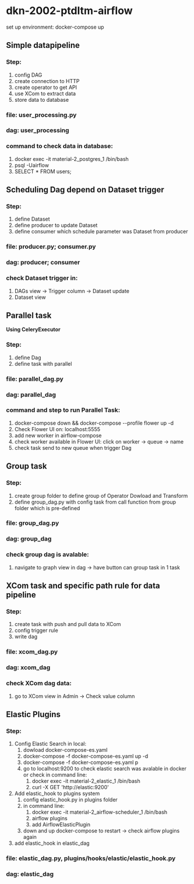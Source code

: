 # dkn-2002-ptdltm-airflow

set up environment:
docker-compose up 

## Simple datapipeline

### Step:

1. config DAG
2. create connection to HTTP
3. create operator to get API
4. use XCom to extract data
5. store data to database

### file: user_processing.py

### dag: user_processing

### command to check data in database:

1. docker exec -it material-2_postgres_1 /bin/bash
2. psql -Uairflow
3. SELECT * FROM users;

## Scheduling Dag depend on Dataset trigger

### Step:

1. define Dataset
2. define producer to update Dataset
3. define consumer which schedule parameter was Dataset from producer

### file: producer.py; consumer.py

### dag: producer; consumer

### check Dataset trigger in:

1. DAGs view -> Trigger column -> Dataset update
2. Dataset view

## Parallel task

**Using CeleryExecutor**

### Step:

1. define Dag
2. define task with parallel

### file: parallel_dag.py

### dag: parallel_dag

### command and step to run Parallel Task:

1. docker-compose down && docker-compose --profile flower up -d
2. Check Flower UI on: localhost:5555
3. add new worker in airflow-compose
4. check worker available in Flower UI: click on worker -> queue -> name
5. check task send to new queue when trigger Dag

## Group task

### Step:

1. create group folder to define group of Operator Dowload and Transform
2. define group_dag.py with config task from call function from group folder which is pre-defined

### file: group_dag.py

### dag: group_dag

### check group dag is avalable:

1. navigate to graph view in dag -> have button can group task in 1 task

## XCom task and specific path rule for data pipeline

### Step:

1. create task with push and pull data to XCom
2. config trigger rule
3. write dag

### file: xcom_dag.py

### dag: xcom_dag

### check XCom dag data:

1. go to XCom view in Admin -> Check value column

## Elastic Plugins

### Step:

1. Config Elastic Search in local:
    1. dowload docker-compose-es.yaml
    2. docker-compose -f docker-compose-es.yaml up -d
    3. docker-compose -f docker-compose-es.yaml p
    4. go to localhost:9200 to check elastic search was avalable in docker or check in command line:
        1. docker exec -it material-2_elastic_1 /bin/bash
        2. curl -X GET 'http://elastic:9200'
2. Add elastic_hook to plugins system
    1. config elastic_hook.py in plugins folder
    2. in command line:
       1. docker exec -it material-2_airflow-scheduler_1 /bin/bash
       2. airflow plugins
       3. add AirflowElasticPlugin
    3. down and up docker-compose to restart -> check airflow plugins again
3. add elastic_hook in elastic_dag

### file: elastic_dag.py, plugins/hooks/elastic/elastic_hook.py

### dag: elastic_dag

